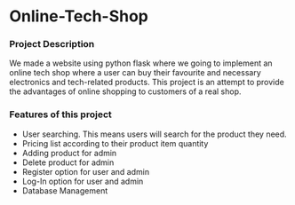 # Online-Tech-Shop

### Project Description
We made a website using python flask where we going to implement an online tech shop where a user can buy their favourite and necessary electronics and tech-related products. This project is an attempt to provide the advantages of online shopping to customers of a real shop.


### Features of this project
- User searching. This means users will search for the product they need.
-	Pricing list according to their product item quantity
-	Adding product for admin
-	Delete product for admin
-	Register option for user and admin
-	Log-In option for user and admin
-	Database Management

